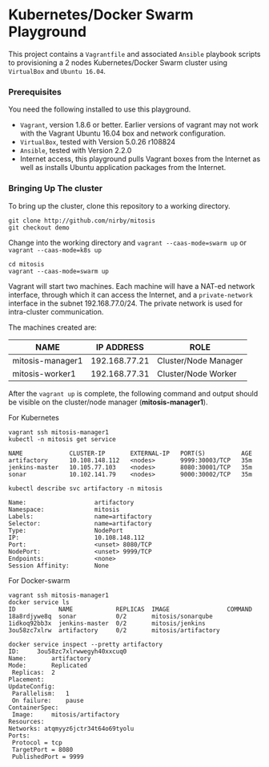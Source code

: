 # Kubernetes/Docker Swarm Playground
This project contains a `Vagrantfile` and associated `Ansible` playbook scripts
to provisioning a 2 nodes Kubernetes/Docker Swarm cluster using `VirtualBox` and `Ubuntu
16.04`.

### Prerequisites
You need the following installed to use this playground.
- `Vagrant`, version 1.8.6 or better. Earlier versions of vagrant may not work
with the Vagrant Ubuntu 16.04 box and network configuration.
- `VirtualBox`, tested with Version 5.0.26 r108824
- `Ansible`, tested with Version 2.2.0
- Internet access, this playground pulls Vagrant boxes from the Internet as well
as installs Ubuntu application packages from the Internet.

### Bringing Up The cluster
To bring up the cluster, clone this repository to a working directory.

```
git clone http://github.com/nirby/mitosis
git checkout demo
```

Change into the working directory and `vagrant --caas-mode=swarm up` or `vagrant --caas-mode=k8s up`

```
cd mitosis
vagrant --caas-mode=swarm up
```

Vagrant will start two machines. Each machine will have a NAT-ed network
interface, through which it can access the Internet, and a `private-network`
interface in the subnet 192.168.77.0/24. The private network is used for
intra-cluster communication.

The machines created are:

| NAME | IP ADDRESS | ROLE |
| --- | --- | --- |
| mitosis-manager1 | 192.168.77.21 | Cluster/Node Manager |
| mitosis-worker1 | 192.168.77.31 | Cluster/Node Worker |

After the `vagrant up` is complete, the following command and output should be
visible on the cluster/node manager (**mitosis-manager1**).

For Kubernetes
```
vagrant ssh mitosis-manager1
kubectl -n mitosis get service 

NAME             CLUSTER-IP       EXTERNAL-IP   PORT(S)          AGE
artifactory      10.108.148.112   <nodes>       9999:30003/TCP   35m
jenkins-master   10.105.77.103    <nodes>       8080:30001/TCP   35m
sonar            10.102.141.79    <nodes>       9000:30002/TCP   35m
```
```
kubectl describe svc artifactory -n mitosis 

Name:                   artifactory
Namespace:              mitosis
Labels:                 name=artifactory
Selector:               name=artifactory
Type:                   NodePort
IP:                     10.108.148.112
Port:                   <unset> 8080/TCP
NodePort:               <unset> 9999/TCP
Endpoints:              <none>
Session Affinity:       None
```

For Docker-swarm
```
vagrant ssh mitosis-manager1
docker service ls 
ID            NAME            REPLICAS  IMAGE                COMMAND
18a8rdjywe8q  sonar           0/2       mitosis/sonarqube    
1idkoq92bb3x  jenkins-master  0/2       mitosis/jenkins      
3ou58zc7xlrw  artifactory     0/2       mitosis/artifactory  
```
```
docker service inspect --pretty artifactory 
ID:		3ou58zc7xlrwwegyh40xxcuq0
Name:		artifactory
Mode:		Replicated
 Replicas:	2
Placement:
UpdateConfig:
 Parallelism:	1
 On failure:	pause
ContainerSpec:
 Image:		mitosis/artifactory
Resources:
Networks: atqmyyz6jctr34t64o69tyolu
Ports:
 Protocol = tcp
 TargetPort = 8080
 PublishedPort = 9999
```

